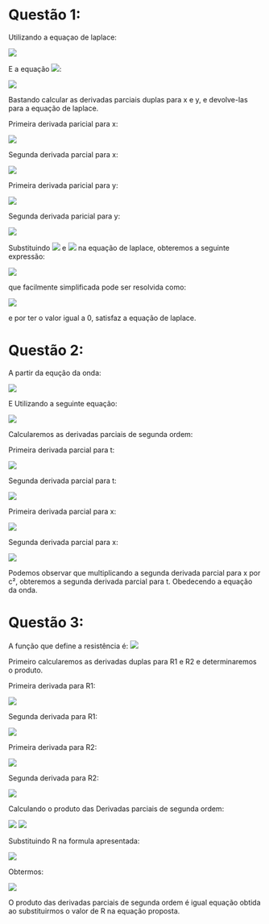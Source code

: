 

<!-- <img src="https://render.githubusercontent.com/render/math?math=equation"> -->
# Questão 1:
Utilizando a equaçao de laplace:

<img src= "https://render.githubusercontent.com/render/math?math=\frac{\partial^2z}{\partial x^2} %2B \frac{\partial^2z}{\partial y^2} =0">

E a equação <img src= "https://render.githubusercontent.com/render/math?math=z">:

<img src= "https://render.githubusercontent.com/render/math?math=z = \ln(x^2 %2B y^2) %2B 2 \text{arctg} (\frac{y}{x})"> 

Bastando calcular as derivadas parciais duplas para x e y, e devolve-las para a equação de laplace.

Primeira derivada paricial para x:

<img src= "https://render.githubusercontent.com/render/math?math=\frac{\partial \z}{\partial \x} = \frac{2x-2y}{x^2%2By^2}">

Segunda derivada parcial para x:

<img src= "https://render.githubusercontent.com/render/math?math=\frac{\partial^2z}{\partial x^2} = \frac{-2x^2%2B4xy%2B2y^2}{\left(x^2%2By^2\right)^2}"> 

Primeira derivada paricial para y:

<img src= "https://render.githubusercontent.com/render/math?math=\frac{\partial \z}{\partial \y}= \frac{2y%2B2x}{x^2%2By^2}">



Segunda derivada paricial para y:

<img src= "https://render.githubusercontent.com/render/math?math=\frac{\partial^2z}{\partial y^2} =\frac{2x^2-2y^2-4xy}{\left(x^2%2By^2\right)^2}">


Substituindo <img src= "https://render.githubusercontent.com/render/math?math=\frac{\partial^2z}{\partial x^2}"> e <img src= "https://render.githubusercontent.com/render/math?math=\frac{\partial^2z}{\partial y^2}"> na equação de laplace, obteremos a seguinte expressão:

<img src= "https://render.githubusercontent.com/render/math?math=\frac{2x^2-2y^2-4xy}{\left(x^2%2By^2\right)^2}\:%2B\:\frac{-2x^2%2B4xy%2B2y^2}{\left(x^2%2By^2\right)^2}"> 

que facilmente simplificada pode ser resolvida como:

<img src= "https://render.githubusercontent.com/render/math?math=\frac{2x^2-2y^2-4xy-2x^2%2B4xy%2B2y^2}{\left(x^2%2By^2\right)^2} = \frac{0}{\left(x^2%2By^2\right)^2}"> 

e por ter o valor igual a 0, satisfaz a equação de laplace.

# Questão 2:

A partir da equção da onda:

<img src= "https://render.githubusercontent.com/render/math?math=\frac{\partial^2u}{\partial t^2}= c^2\frac{\partial^2u}{\partial x^2}">

E Utilizando a seguinte equação:

<img src= "https://render.githubusercontent.com/render/math?math=\sin(c\omega t) \sin(\omega x)">

Calcularemos as derivadas parciais de segunda ordem:

Primeira derivada parcial para t:

<img src= "https://render.githubusercontent.com/render/math?math=\sin %28\omega x%29\cos %28c\omega t%29c\omega">

Segunda derivada parcial para t:

<img src= "https://render.githubusercontent.com/render/math?math=-c^2\omega ^2\sin %28\omega x%29\sin %28c\omega t%29">

Primeira derivada parcial para x:

<img src= "https://render.githubusercontent.com/render/math?math=%28\sin %28c\omega t%29\cos %28\omega x%29\omega %29">

Segunda derivada parcial para x:

<img src= "https://render.githubusercontent.com/render/math?math=-\omega ^2\sin %28\omega x%29\sin %28c\omega t%29">

Podemos observar que multiplicando a segunda derivada parcial para x por c², obteremos a segunda derivada parcial para t. Obedecendo a equação da onda.

# Questão 3:

A função que define a resistência é: <img src= "https://render.githubusercontent.com/render/math?math=R = \frac{R_1R_2}{R_1 %2B R_2}"> 

Primeiro calcularemos as derivadas duplas para R1 e R2 e determinaremos o produto.

Primeira derivada para R1:

<img src= "https://render.githubusercontent.com/render/math?math=%28\frac{R_2^2}{%28R_1R_ %2B 2%29^2}%29">

Segunda derivada para R1:

<img src= "https://render.githubusercontent.com/render/math?math=\frac{2R_2^2}{%28R_1 %2B R_2%29^3}">

Primeira derivada para R2:

<img src= "https://render.githubusercontent.com/render/math?math=\frac{R_1^2}{%28R_1 %2B R_2%29^2}">

Segunda derivada para R2:

<img src= "https://render.githubusercontent.com/render/math?math=\frac{2R_1^2}{%28R_1 %2B R_2%29^3}">

Calculando o produto das Derivadas parciais de segunda ordem:

<img src= "https://render.githubusercontent.com/render/math?math=\frac{2R_2^2}{%28R_1 %2B R_2%29^3}* \frac{2R_1^2}{%28R_1 %2B R_2%29^3}">

<img src= "https://render.githubusercontent.com/render/math?math=\frac{4R_2^2R_1^2}{%28R_1 %2B R_2%29^6}">

Substituindo R na formula apresentada:

<img src= "https://render.githubusercontent.com/render/math?math=%5Cfrac%7B4(%7B%5Cfrac%7BR_1R_2%7D%7BR_1%20R_2%7D)%7D%5E2%7D%7B%7B%28R_1%2B%20R_2%29%7D%5E4%7D">

Obtermos:

<img src= "https://render.githubusercontent.com/render/math?math=\frac{4R_2^2R_1^2}{%28R_1 %2B R_2%29^6}">

O produto das derivadas parciais de segunda ordem é igual equação obtida ao substituirmos o valor de R na equação proposta.
